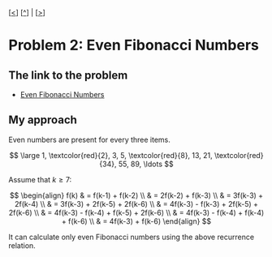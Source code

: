 \[[<](./p0001.md)] \[[^](../README.md)] | \[[>](./p0003.md)]

# Problem 2: Even Fibonacci Numbers

## The link to the problem

- [Even Fibonacci Numbers](https://projecteuler.net/problem=2)

## My approach

Even numbers are present for every three items.

$$
\large 1, \textcolor{red}{2}, 3, 5, \textcolor{red}{8}, 13, 21, \textcolor{red}{34}, 55, 89, \ldots
$$

Assume that $k \ge 7$:

$$
\begin{align}
f(k) & = f(k-1) + f(k-2) \\
     & = 2f(k-2) + f(k-3) \\
     & = 3f(k-3) + 2f(k-4) \\
     & = 3f(k-3) + 2f(k-5) + 2f(k-6) \\
     & = 4f(k-3) - f(k-3) + 2f(k-5) + 2f(k-6) \\
     & = 4f(k-3) - f(k-4) + f(k-5) + 2f(k-6) \\
     & = 4f(k-3) - f(k-4) + f(k-4) + f(k-6) \\
     & = 4f(k-3) + f(k-6)
\end{align}
$$

It can calculate only even Fibonacci numbers using the above recurrence relation.
